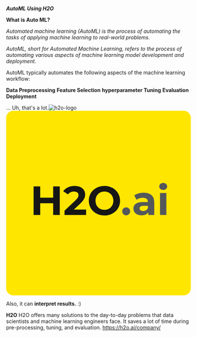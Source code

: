 ***AutoML Using H2O***


**What is Auto ML?**

_Automated machine learning (AutoML) is the process of automating the tasks of applying machine learning to real-world problems._

_AutoML, short for Automated Machine Learning, refers to the process of automating various aspects of machine learning model development and deployment._

AutoML typically automates the following aspects of the machine learning workflow:

**Data Preprocessing**
**Feature Selection**
**hyperparameter Tuning**
**Evaluation**
**Deployment**

... Uh, that's a lot.![h2o-logo](https://github.com/hari255/H2OAutoML-/assets/59302293/eb01afde-cc8e-4357-8f59-e7abac16c66e)<?xml version="1.0" encoding="UTF-8"?><svg id="Layer_1" xmlns="http://www.w3.org/2000/svg" viewBox="0 0 600.28 600.28"><defs><style>.cls-1{fill:#54585a;}.cls-1,.cls-2,.cls-3{stroke-width:0px;}.cls-2{fill:#161616;}.cls-3{fill:#ffe600;}</style></defs><rect id="Fill-1" class="cls-3" width="600.28" height="600.28" rx="23.24" ry="23.24"/><path class="cls-2" d="m174.33,246.06v92.78h-21.47v-38.04h-42.15v38.04h-21.47v-92.78h21.47v36.58h42.15v-36.58h21.47Z"/><path class="cls-2" d="m259.81,321.34v17.5h-70.11v-13.92l35.79-33.8c8.22-7.82,9.67-12.59,9.67-17.1,0-7.29-5.04-11.53-14.84-11.53-7.95,0-14.71,3.05-19.22,9.28l-15.64-10.07c7.16-10.47,20.15-17.23,36.85-17.23,20.68,0,34.46,10.6,34.46,27.44,0,9.01-2.52,17.23-15.51,29.29l-21.34,20.15h39.89Z"/><path class="cls-2" d="m268.69,292.45c0-27.57,21.47-47.98,50.76-47.98s50.76,20.28,50.76,47.98-21.6,47.98-50.76,47.98-50.76-20.41-50.76-47.98Zm79.79,0c0-17.63-12.46-29.69-29.03-29.69s-29.03,12.06-29.03,29.69,12.46,29.69,29.03,29.69,29.03-12.06,29.03-29.69Z"/><path class="cls-1" d="m377.23,326.91c0-7.69,5.7-12.72,12.86-12.72s12.86,5.04,12.86,12.72-5.7,12.99-12.86,12.99-12.86-5.43-12.86-12.99Z"/><path class="cls-1" d="m481.4,298.15v40.69h-19.35v-8.88c-3.84,6.49-11.27,9.94-21.74,9.94-16.7,0-26.64-9.28-26.64-21.6s8.88-21.34,30.62-21.34h16.43c0-8.88-5.3-14.05-16.43-14.05-7.55,0-15.37,2.52-20.54,6.63l-7.42-14.45c7.82-5.57,19.35-8.61,30.75-8.61,21.74,0,34.33,10.07,34.33,31.68Zm-20.68,18.16v-7.29h-14.18c-9.67,0-12.72,3.58-12.72,8.35,0,5.17,4.37,8.61,11.66,8.61,6.89,0,12.86-3.18,15.24-9.67Z"/><path class="cls-1" d="m497.56,246.06c0-6.49,5.17-11.53,12.86-11.53s12.86,4.77,12.86,11.13c0,6.89-5.17,11.93-12.86,11.93s-12.86-5.04-12.86-11.53Zm2.52,21.47h20.68v71.31h-20.68v-71.31Z"/></svg>


Also, it can **interpret results.** :)


**H2O** 
H2O offers many solutions to the day-to-day problems that data scientists and machine learning engineers face. It saves a lot of time during pre-processing, tuning, and evaluation.
https://h2o.ai/company/




